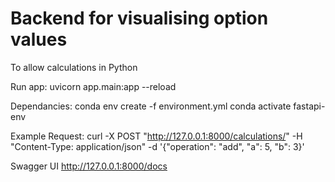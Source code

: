 # Backend for visualising option values

To allow calculations in Python

Run app:
uvicorn app.main:app --reload

Dependancies:
conda env create -f environment.yml
conda activate fastapi-env

Example Request:
curl -X POST "http://127.0.0.1:8000/calculations/" -H "Content-Type: application/json" -d '{"operation": "add", "a": 5, "b": 3}'

Swagger UI
http://127.0.0.1:8000/docs
